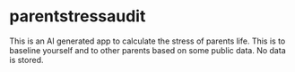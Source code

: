 # parentstressaudit
This is an AI generated app to calculate the stress of parents life.  This is to baseline yourself and to other parents based on some public data.  No data is stored.
